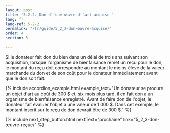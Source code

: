 ```yaml
---
layout: post
title: '5.2.2. Don d''une œuvre d''art acquise '
lang: fr
lang-ref: 5-2-2
permalink: "/fr/guide/5_2_2-don-œuvre-acquise/"
order: 4
section: 5

---
```

Si le donateur fait don du bien dans un délai de trois ans suivant son acquisition, lorsque l'organisme de bienfaisance remet un reçu pour le don, le montant du reçu doit correspondre au montant le moins élevé de la valeur marchande du don et de son coût pour le donateur immédiatement avant que le don soit fait.

{% include accordion_example.html
example_text="Un donateur se procure un objet d'art au coût de 300 $ et, six mois plus tard, il en fait don à un organisme de bienfaisance enregistré. Avant de faire don de l'objet, le donateur fait évaluer l'objet à une valeur de 1 000 $. Dans cet exemple, le montant inscrit sur le reçu de don devrait être de 300 $."
%}

{% include next_step_button.html nextText="prochaine" link="5_2_3-don-œuvre-reçue/" %}
